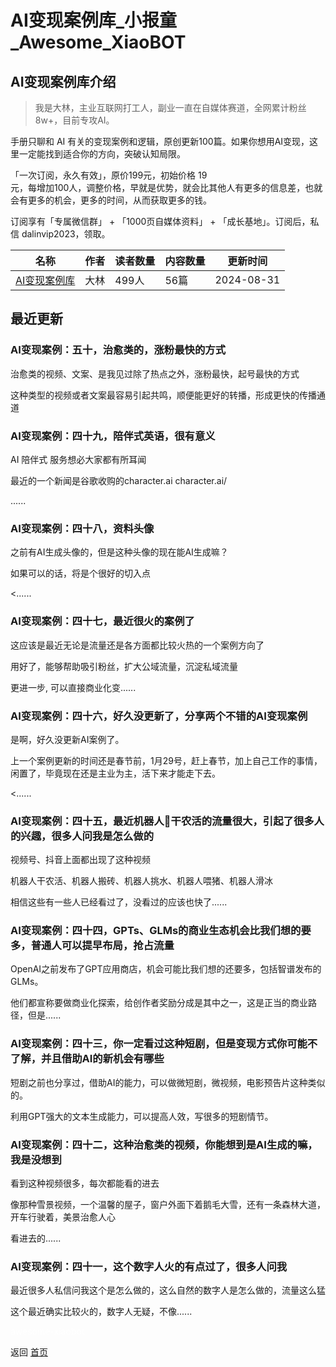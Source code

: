 # AI变现案例库_小报童_Awesome_XiaoBOT

## AI变现案例库介绍
> 我是大林，主业互联网打工人，副业一直在自媒体赛道，全网累计粉丝8w+，目前专攻AI。    
    
手册只聊和 AI 有关的变现案例和逻辑，原创更新100篇。如果你想用AI变现，这里一定能找到适合你的方向，突破认知局限。    
    
「一次订阅，永久有效」，原价199元，初始价格 19  
元，每增加100人，调整价格，早就是优势，就会比其他人有更多的信息差，也就会有更多的机会，更多的时间，从而获取更多的钱。    
    
订阅享有「专属微信群」 + 「1000页自媒体资料」 + 「成长基地」。订阅后，私信 dalinvip2023，领取。  
  


|名称|作者|读者数量|内容数量|更新时间|
|---|---|---|---|---|
|[AI变现案例库](https://xiaobot.net/p/AIGCOrdinaryM?refer=0b133df9-27dc-423b-8101-639049001c13)|大林|499人|56篇|2024-08-31|

## 最近更新
### AI变现案例：五十，治愈类的，涨粉最快的方式

治愈类的视频、文案、是我见过除了热点之外，涨粉最快，起号最快的方式

这种类型的视频或者文案最容易引起共鸣，顺便能更好的转播，形成更快的传播通道

### AI变现案例：四十九，陪伴式英语，很有意义

AI 陪伴式 服务想必大家都有所耳闻

最近的一个新闻是谷歌收购的character.ai character.ai/

......

### AI变现案例：四十八，资料头像

之前有AI生成头像的，但是这种头像的现在能AI生成嘛？

如果可以的话，将是个很好的切入点

<......

### AI变现案例：四十七，最近很火的案例了

这应该是最近无论是流量还是各方面都比较火热的一个案例方向了

用好了，能够帮助吸引粉丝，扩大公域流量，沉淀私域流量

更进一步, 可以直接商业化变......

### AI变现案例：四十六，好久没更新了，分享两个不错的AI变现案例

是啊，好久没更新AI案例了。

上一个案例更新的时间还是春节前，1月29号，赶上春节，加上自己工作的事情，闲置了，毕竟现在还是主业为主，活下来才能走下去。

<......

### AI变现案例：四十五，最近机器人🤖干农活的流量很大，引起了很多人的兴趣，很多人问我是怎么做的

视频号、抖音上面都出现了这种视频

机器人干农活、机器人搬砖、机器人挑水、机器人喂猪、机器人滑冰

相信这些有一些人已经看过了，没看过的应该也快了......

### AI变现案例：四十四，GPTs、GLMs的商业生态机会比我们想的要多，普通人可以提早布局，抢占流量

OpenAI之前发布了GPT应用商店，机会可能比我们想的还要多，包括智谱发布的GLMs。

他们都宣称要做商业化探索，给创作者奖励分成是其中之一，这是正当的商业路径，但是......

### AI变现案例：四十三，你一定看过这种短剧，但是变现方式你可能不了解，并且借助AI的新机会有哪些

短剧之前也分享过，借助AI的能力，可以做微短剧，微视频，电影预告片这种类似的。

利用GPT强大的文本生成能力，可以提高人效，写很多的短剧情节。

### AI变现案例：四十二，这种治愈类的视频，你能想到是AI生成的嘛，我是没想到

看到这种视频很多，每次都能看的进去

像那种雪景视频，一个温馨的屋子，窗户外面下着鹅毛大雪，还有一条森林大道，开车行驶着，美景治愈人心

看进去的......

### AI变现案例：四十一，这个数字人火的有点过了，很多人问我

最近很多人私信问我这个是怎么做的，这么自然的数字人是怎么做的，流量这么猛

这个最近确实比较火的，数字人无疑，不像......


<a href="https://github.com/Reno9527/awesome-xiaobot" style="color: white; text-decoration: none;">awesome-xiaobot</a>

返回 [首页](../README.md)
